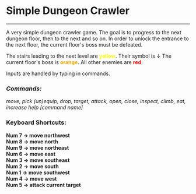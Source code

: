 # Simple Dungeon Crawler

---

A very simple dungeon crawler game. The goal is to progress to the next dungeon floor, then to the next and so on. In order to unlock the entrance to the next floor, the current floor's boss must be defeated.

The stairs leading to the next level are **<span style="color:yellow">yellow</span>**. Their symbol is ↓
The current floor's boss is **<span style="color:orange">orange</span>**.
All other enemies are **<span style="color:red">red</span>**.

Inputs are handled by typing in commands.
### ***Commands:***
*move, pick (un)equip, drop, target, attack, open, close, inspect, climb, eat, increase*
*help [command name]*


### **Keyboard Shortcuts:**
**Num 7 -> move northwest**\
**Num 8 -> move north**\
**Num 9 -> move northeast**\
**Num 6 -> move east**\
**Num 3 -> move southeast**\
**Num 2 -> move south**\
**Num 1 -> move southwest**\
**Num 4 -> move west**
\
**Num 5 -> attack current target**